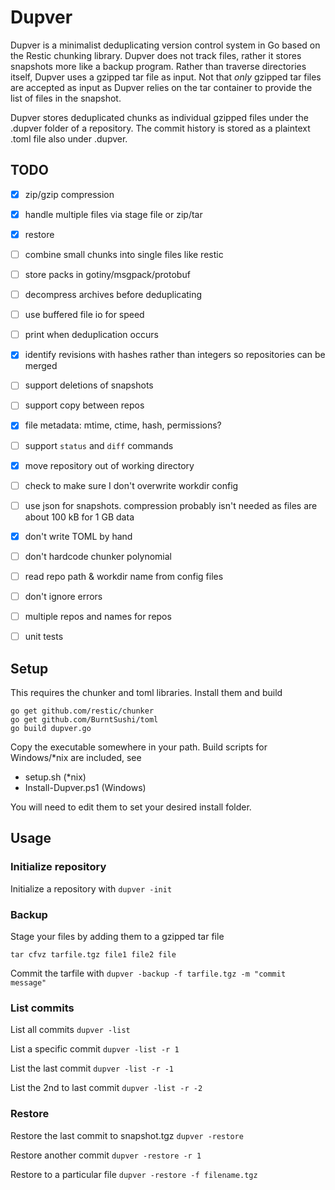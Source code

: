 # Dupver
Dupver is a minimalist deduplicating version control system in Go based on 
the Restic chunking library.
Dupver does not track files, rather it stores snapshots more like
a backup program. Rather than traverse directories itself, Dupver
uses a gzipped tar file as input. Not that *only* gzipped tar files
are accepted as input as Dupver relies on the tar container to
provide the list of files in the snapshot.

Dupver stores deduplicated chunks as individual gzipped files
under the .dupver folder of a repository. The commit history
is stored as a plaintext .toml file also under .dupver.

## TODO
* [x] zip/gzip compression
* [x] handle multiple files via stage file or zip/tar
* [x] restore
* [ ] combine small chunks into single files like restic
* [ ] store packs in gotiny/msgpack/protobuf
* [ ] decompress archives before deduplicating
* [ ] use buffered file io for speed
* [ ] print when deduplication occurs
* [x] identify revisions with hashes rather than integers so repositories can be merged
* [ ] support deletions of snapshots
* [ ] support copy between repos
* [x] file metadata: mtime, ctime, hash, permissions?
* [ ] support `status` and `diff` commands
* [x] move repository out of working directory
* [ ] check to make sure I don't overwrite workdir config
* [ ] use json for snapshots. compression probably isn't needed as files are about 100 kB for 1 GB data 
* [x] don't write TOML by hand
* [ ] don't hardcode chunker polynomial
* [ ] read repo path & workdir name from config files
* [ ] don't ignore errors
* [ ] multiple repos and names for repos
* [ ] unit tests


## Setup
This requires the chunker and toml libraries. Install them and build
```
go get github.com/restic/chunker
go get github.com/BurntSushi/toml
go build dupver.go
```

Copy the executable somewhere in your path. Build scripts for 
Windows/*nix are included, see

* setup.sh (*nix)
* Install-Dupver.ps1 (Windows)

You will need to edit them to set your desired install folder.

## Usage

### Initialize repository
Initialize a repository with
`dupver -init`

### Backup
Stage your files by adding them to a gzipped tar file

`tar cfvz tarfile.tgz file1 file2 file`

Commit the tarfile with
`dupver -backup -f tarfile.tgz -m "commit message"`

### List commits
List all commits
`dupver -list`

List a specific commit
`dupver -list -r 1`

List the last commit
`dupver -list -r -1`

List the 2nd to last commit
`dupver -list -r -2`

### Restore
Restore the last commit to snapshot<n>.tgz
`dupver -restore`

Restore another commit
`dupver -restore -r 1`

Restore to a particular file
`dupver -restore -f filename.tgz`
